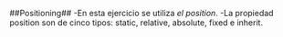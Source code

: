 ##Positioning##
-En esta ejercicio se utiliza _el position_.
-La propiedad position son de cinco tipos: static, relative, absolute, fixed e inherit.
